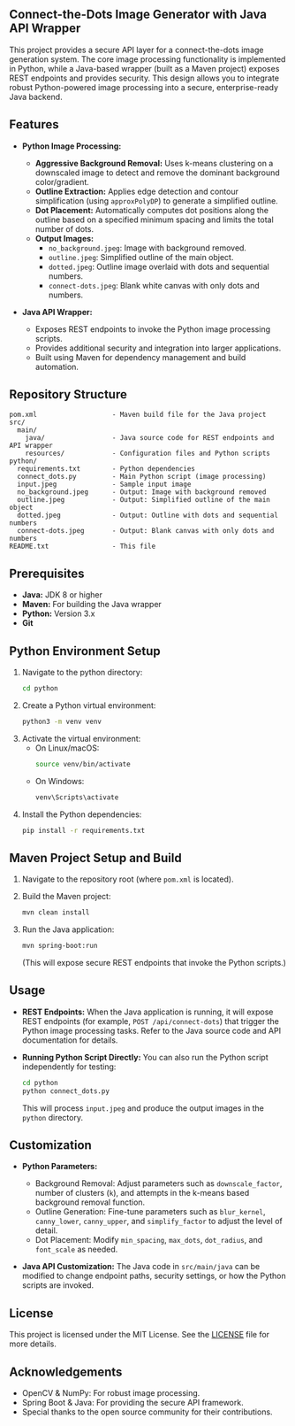 ## Connect-the-Dots Image Generator with Java API Wrapper

This project provides a secure API layer for a connect-the-dots image generation system. The core image processing functionality is implemented in Python, while a Java-based wrapper (built as a Maven project) exposes REST endpoints and provides security. This design allows you to integrate robust Python-powered image processing into a secure, enterprise-ready Java backend.

## Features

- **Python Image Processing:**
    - **Aggressive Background Removal:** Uses k-means clustering on a downscaled image to detect and remove the dominant background color/gradient.
    - **Outline Extraction:** Applies edge detection and contour simplification (using `approxPolyDP`) to generate a simplified outline.
    - **Dot Placement:** Automatically computes dot positions along the outline based on a specified minimum spacing and limits the total number of dots.
    - **Output Images:**
        - `no_background.jpeg`: Image with background removed.
        - `outline.jpeg`: Simplified outline of the main object.
        - `dotted.jpeg`: Outline image overlaid with dots and sequential numbers.
        - `connect-dots.jpeg`: Blank white canvas with only dots and numbers.

- **Java API Wrapper:**
    - Exposes REST endpoints to invoke the Python image processing scripts.
    - Provides additional security and integration into larger applications.
    - Built using Maven for dependency management and build automation.

## Repository Structure

```
pom.xml                   - Maven build file for the Java project
src/
  main/
    java/                 - Java source code for REST endpoints and API wrapper
    resources/            - Configuration files and Python scripts
python/
  requirements.txt        - Python dependencies
  connect_dots.py         - Main Python script (image processing)
  input.jpeg              - Sample input image
  no_background.jpeg      - Output: Image with background removed
  outline.jpeg            - Output: Simplified outline of the main object
  dotted.jpeg             - Output: Outline with dots and sequential numbers
  connect-dots.jpeg       - Output: Blank canvas with only dots and numbers
README.txt                - This file
```

## Prerequisites

- **Java:** JDK 8 or higher
- **Maven:** For building the Java wrapper
- **Python:** Version 3.x
- **Git**

## Python Environment Setup

1. Navigate to the python directory:
   ```sh
   cd python
   ```
2. Create a Python virtual environment:
   ```sh
   python3 -m venv venv
   ```
3. Activate the virtual environment:
    - On Linux/macOS:
      ```sh
      source venv/bin/activate
      ```
    - On Windows:
      ```sh
      venv\Scripts\activate
      ```
4. Install the Python dependencies:
   ```sh
   pip install -r requirements.txt
   ```

## Maven Project Setup and Build

1. Navigate to the repository root (where `pom.xml` is located).

2. Build the Maven project:
   ```sh
   mvn clean install
   ```

3. Run the Java application:
   ```sh
   mvn spring-boot:run
   ```
   (This will expose secure REST endpoints that invoke the Python scripts.)

## Usage

- **REST Endpoints:**
  When the Java application is running, it will expose REST endpoints (for example, `POST /api/connect-dots`) that trigger the Python image processing tasks. Refer to the Java source code and API documentation for details.

- **Running Python Script Directly:**
  You can also run the Python script independently for testing:
  ```sh
  cd python
  python connect_dots.py
  ```
  This will process `input.jpeg` and produce the output images in the `python` directory.

## Customization

- **Python Parameters:**
    - Background Removal: Adjust parameters such as `downscale_factor`, number of clusters (`k`), and attempts in the k-means based background removal function.
    - Outline Generation: Fine-tune parameters such as `blur_kernel`, `canny_lower`, `canny_upper`, and `simplify_factor` to adjust the level of detail.
    - Dot Placement: Modify `min_spacing`, `max_dots`, `dot_radius`, and `font_scale` as needed.

- **Java API Customization:**
  The Java code in `src/main/java` can be modified to change endpoint paths, security settings, or how the Python scripts are invoked.

## License

This project is licensed under the MIT License. See the [LICENSE](LICENSE) file for more details.

## Acknowledgements

- OpenCV & NumPy: For robust image processing.
- Spring Boot & Java: For providing the secure API framework.
- Special thanks to the open source community for their contributions.